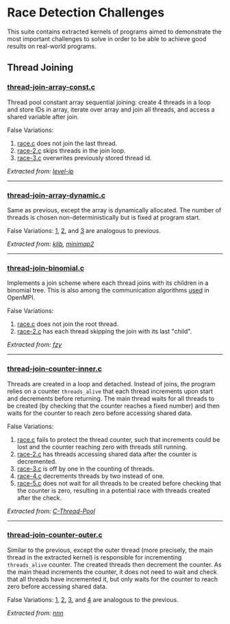 # Race Detection Challenges

This suite contains extracted kernels of programs aimed to demonstrate the most important challenges to solve in order to be able to achieve good results on real-world programs.

## Thread Joining

### [thread-join-array-const.c](thread-join-array-const.c)

Thread pool constant array sequential joining: create 4 threads in a loop and store IDs in array, iterate over array and join all threads, and access a shared variable after join.

False Variations:
1. [race.c](thread-join-array-const-race.c) does not join the last thread.
2. [race-2.c](thread-join-array-const-race-2.c) skips threads in the join loop.
3. [race-3.c](thread-join-array-const-race-3.c) overwrites previously stored thread id.

*Extracted from: [level-ip](../level-ip/)*

---

### [thread-join-array-dynamic.c](thread-join-array-dynamic.c)

Same as previous, except the array is dynamically allocated. The number of threads is chosen non-deterministically but is fixed at program start.

False Variations: [1](thread-join-array-dynamic-race.c), [2](thread-join-array-dynamic-race-2.c), and [3](thread-join-array-dynamic-race-3.c) are analogous to previous.

*Extracted from: [klib](../klib), [minimap2](../minimap2/)*

---

### [thread-join-binomial.c](thread-join-binomial.c)

Implements a join scheme where each thread joins with its children in a binomial tree. This is also among the communication algorithms [used](https://github.com/open-mpi/ompi/blob/main/ompi/mca/coll/tuned/coll_tuned_decision_fixed.c) in OpenMPI.

False Variations:
1. [race.c](thread-join-binomial-race.c) does not join the root thread.
2. [race-2.c](thread-join-binomial-race-2.c) has each thread skipping the join with its last "child".

*Extracted from: [fzy](../fzy)*

---

### [thread-join-counter-inner.c](thread-join-counter-inner.c)

Threads are created in a loop and detached. Instead of joins, the program relies on a counter `threads_alive` that each thread increments upon start and decrements before returning. The main thread waits for all threads to be created (by checking that the counter reaches a fixed number) and then waits for the counter to reach zero before accessing shared data.

False Variations:
1. [race.c](thread-join-counter-inner-race.c) fails to protect the thread counter, such that increments could be lost and the counter reaching zero with threads still running.
2. [race-2.c](thread-join-counter-inner-race-2.c) has threads accessing shared data after the counter is decremented.
3. [race-3.c](thread-join-counter-inner-race-3.c) is off by one in the counting of threads.
4. [race-4.c](thread-join-counter-inner-race-4.c) decrements threads by two instead of one.
5. [race-5.c](thread-join-counter-inner-race-5.c) does not wait for all threads to be created before checking that the counter is zero, resulting in a potential race with threads created after the check.

*Extracted from: [C-Thread-Pool](../C-Thread-Pool/)*

---

### [thread-join-counter-outer.c](thread-join-counter-outer.c)

Similar to the previous, except the outer thread (more precisely, the main thread in the extracted kernel) is responsible for incrementing `threads_alive` counter. The created threads then decrement the counter. As the main thead increments the counter, it does not need to wait and check that all threads have incremented it, but only waits for the counter to reach zero before accessing shared data.

False Variations: [1](thread-join-counter-outer-race.c), [2](thread-join-counter-outer-race-2.c), [3](thread-join-counter-outer-race-3.c), and [4](thread-join-counter-outer-race-4.c) are analogous to the previous.

*Extracted from: [nnn](../nnn)*




